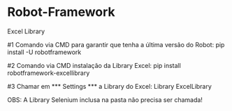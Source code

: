 # Robot-Framework
Excel Library

#1 Comando via CMD para garantir que tenha a última versão do Robot:
   pip install -U robotframework
   
#2 Comando via CMD instalação da Library Excel:
  pip install robotframework-excellibrary

#3 Chamar em *** Settings *** a Library do Excel:
  Library  ExcelLibrary

OBS: A Library Selenium inclusa na pasta não precisa ser chamada!
